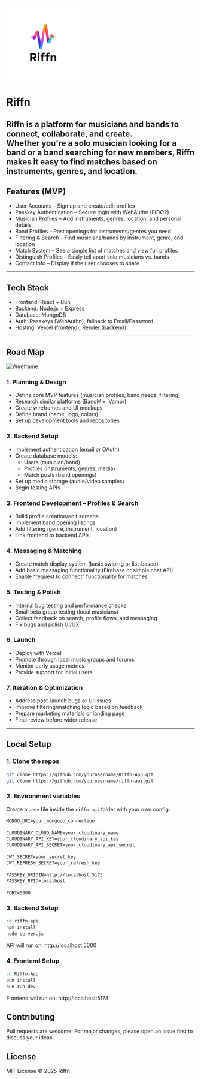 <img src="./public/images/riffn1.png" alt="Riffn Logo" width="200"/>

# Riffn
Riffn is a platform for musicians and bands to connect, collaborate, and create.  
Whether you're a solo musician looking for a band or a band searching for new members, Riffn makes it easy to find matches based on instruments, genres, and location.
---
## Features (MVP)
- User Accounts – Sign up and create/edit profiles
- Passkey Authentication – Secure login with WebAuthn (FIDO2)
- Musician Profiles – Add instruments, genres, location, and personal details
- Band Profiles – Post openings for instruments/genres you need
- Filtering & Search – Find musicians/bands by instrument, genre, and location
- Match System – See a simple list of matches and view full profiles
- Distinguish Profiles – Easily tell apart solo musicians vs. bands
- Contact Info – Display if the user chooses to share
---
## Tech Stack
- Frontend: React + Bun
- Backend: Node.js + Express
- Database: MongoDB
- Auth: Passkeys (WebAuthn), fallback to Email/Password
- Hosting: Vercel (frontend), Render (backend)
---
## Road Map

<img src="./todo/riffn.png" alt="Wireframe" width="500"/>

### 1. Planning & Design
- Define core MVP features (musician profiles, band needs, filtering)  
- Research similar platforms (BandMix, Vampr)  
- Create wireframes and UI mockups  
- Define brand (name, logo, colors)  
- Set up development tools and repositories  

### 2. Backend Setup
- Implement authentication (email or OAuth)  
- Create database models:  
  - Users (musician/band)  
  - Profiles (instruments, genres, media)  
  - Match posts (band openings)  
- Set up media storage (audio/video samples)  
- Begin testing APIs  

### 3. Frontend Development – Profiles & Search
- Build profile creation/edit screens  
- Implement band opening listings  
- Add filtering (genre, instrument, location)  
- Link frontend to backend APIs  

### 4. Messaging & Matching
- Create match display system (basic swiping or list-based)  
- Add basic messaging functionality (Firebase or simple chat API)  
- Enable “request to connect” functionality for matches  

### 5. Testing & Polish
- Internal bug testing and performance checks  
- Small beta group testing (local musicians)  
- Collect feedback on search, profile flows, and messaging  
- Fix bugs and polish UI/UX  

### 6. Launch
- Deploy with Vercel  
- Promote through local music groups and forums  
- Monitor early usage metrics  
- Provide support for initial users  

### 7. Iteration & Optimization
- Address post-launch bugs or UI issues  
- Improve filtering/matching logic based on feedback  
- Prepare marketing materials or landing page  
- Final review before wider release  

---
## Local Setup
### 1. Clone the repos
```bash
git clone https://github.com/yourusername/Riffn-App.git
git clone https://github.com/yourusername/riffn-api.git
```
### 2. Environment variables

Create a `.env` file inside the `riffn-api` folder with your own config:

```env
MONGO_URI=your_mongodb_connection

CLOUDINARY_CLOUD_NAME=your_cloudinary_name
CLOUDINARY_API_KEY=your_cloudinary_api_key
CLOUDINARY_API_SECRET=your_cloudinary_api_secret

JWT_SECRET=your_secret_key
JWT_REFRESH_SECRET=your_refresh_key

PASSKEY_ORIGIN=http://localhost:5173
PASSKEY_RPID=localhost

PORT=5000
```

### 3. Backend Setup 
```bash
cd riffn-api
npm install
node server.js
```
API will run on:
http://localhost:5000
### 4. Frontend Setup
```bash
cd Riffn-App
bun install
bun run dev
```
Frontend will run on:
http://localhost:5173
## Contributing
Pull requests are welcome! For major changes, please open an issue first to discuss your ideas.
## License
MIT License © 2025 Riffn
